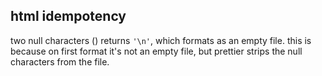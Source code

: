 ## html idempotency

two null characters (`  `) returns `'\n'`, which formats as an empty file. this is because on first format it's not an empty file, but prettier strips the null characters from the file.
